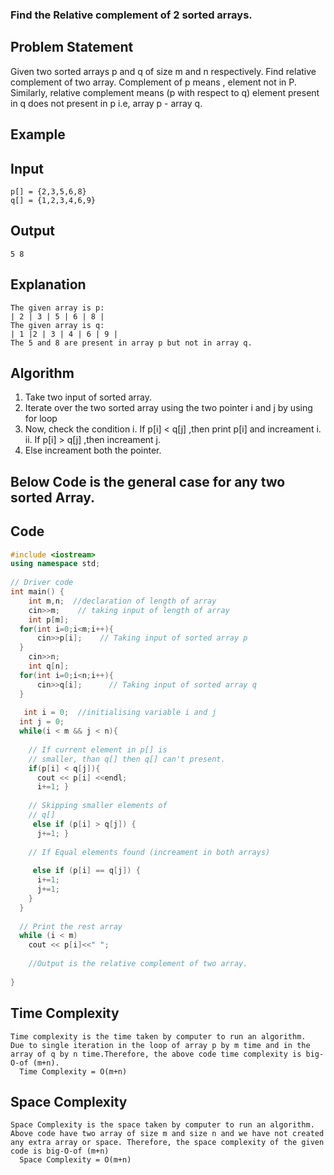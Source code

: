 ### Find the Relative complement of 2 sorted arrays.
## Problem Statement
Given two sorted arrays p and q of size m and n respectively. Find relative complement
 of two array.
 Complement of p means , element not in P. Similarly, relative complement means (p with respect to q) element present in q does not present in p i.e, array p - array q.

 ## Example
 ## Input
```
p[] = {2,3,5,6,8}
q[] = {1,2,3,4,6,9}
```
## Output
```
5 8
```
## Explanation
```
The given array is p:
| 2 | 3 | 5 | 6 | 8 | 
The given array is q:
| 1 |2 | 3 | 4 | 6 | 9 | 
The 5 and 8 are present in array p but not in array q.
```
## Algorithm
1. Take two input of sorted array.
2. Iterate over the two sorted array using the two pointer i and j by using for loop
3. Now, check the condition
 i. If p[i] < q[j] ,then print p[i] and increament i.
ii. If p[i] > q[j] ,then increament j.
4. Else increament both the pointer.

## Below Code is the general case for any two sorted Array.


## Code
```C++
#include <iostream> 
using namespace std; 
  
// Driver code 
int main() { 
    int m,n;  //declaration of length of array
    cin>>m;    // taking input of length of array
    int p[m];
  for(int i=0;i<m;i++){
      cin>>p[i];    // Taking input of sorted array p
  }
    cin>>n;
    int q[n];
  for(int i=0;i<n;i++){
      cin>>q[i];      // Taking input of sorted array q
  }
   
   int i = 0;  //initialising variable i and j
  int j = 0; 
  while(i < m && j < n){ 
  
    // If current element in p[] is 
    // smaller, than q[] then q[] can't present.
    if(p[i] < q[j]){ 
      cout << p[i] <<endl; 
      i+=1; }
  
    // Skipping smaller elements of 
    // q[] 
     else if (p[i] > q[j]) { 
      j+=1; }
  
    // If Equal elements found (increament in both arrays)  
   
     else if (p[i] == q[j]) { 
      i+=1; 
      j+=1; 
    } 
  } 
  
  // Print the rest array
  while (i < m)  
    cout << p[i]<<" ";  
    
    //Output is the relative complement of two array.
  
} 
```

## Time Complexity
```
Time complexity is the time taken by computer to run an algorithm.
Due to single iteration in the loop of array p by m time and in the array of q by n time.Therefore, the above code time complexity is big-O-of (m+n).
  Time Complexity = O(m+n)
``` 
## Space Complexity 
```
Space Complexity is the space taken by computer to run an algorithm.
Above code have two array of size m and size n and we have not created any extra array or space. Therefore, the space complexity of the given code is big-O-of (m+n)
  Space Complexity = O(m+n)
  ```
